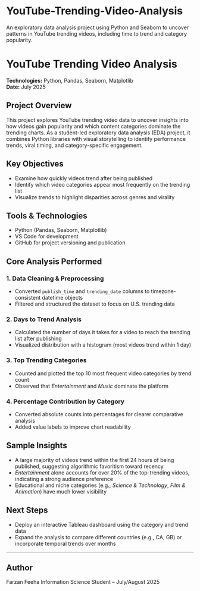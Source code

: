 # YouTube-Trending-Video-Analysis
An exploratory data analysis project using Python and Seaborn to uncover patterns in YouTube trending videos, including time to trend and category popularity.

# YouTube Trending Video Analysis

**Technologies:** Python, Pandas, Seaborn, Matplotlib  
**Date:** July 2025

## Project Overview
This project explores YouTube trending video data to uncover insights into how videos gain popularity and which content categories dominate the trending charts. As a student-led exploratory data analysis (EDA) project, it combines Python libraries with visual storytelling to identify performance trends, viral timing, and category-specific engagement.

## Key Objectives
- Examine how quickly videos trend after being published  
- Identify which video categories appear most frequently on the trending list  
- Visualize trends to highlight disparities across genres and virality  

## Tools & Technologies
- Python (Pandas, Seaborn, Matplotlib)  
- VS Code for development  
- GitHub for project versioning and publication  

## Core Analysis Performed

### 1. Data Cleaning & Preprocessing
- Converted `publish_time` and `trending_date` columns to timezone-consistent datetime objects  
- Filtered and structured the dataset to focus on U.S. trending data  

### 2. Days to Trend Analysis
- Calculated the number of days it takes for a video to reach the trending list after publishing  
- Visualized distribution with a histogram (most videos trend within 1 day)  

### 3. Top Trending Categories
- Counted and plotted the top 10 most frequent video categories by trend count  
- Observed that *Entertainment* and *Music* dominate the platform  

### 4. Percentage Contribution by Category
- Converted absolute counts into percentages for clearer comparative analysis  
- Added value labels to improve chart readability  

## Sample Insights
- A large majority of videos trend within the first 24 hours of being published, suggesting algorithmic favoritism toward recency  
- *Entertainment* alone accounts for over 20% of the top-trending videos, indicating a strong audience preference  
- Educational and niche categories (e.g., *Science & Technology*, *Film & Animation*) have much lower visibility  

## Next Steps
- Deploy an interactive Tableau dashboard using the category and trend data  
- Expand the analysis to compare different countries (e.g., CA, GB) or incorporate temporal trends over months  

---
## Author
Farzan Feeha
Information Science Student – July/August 2025

